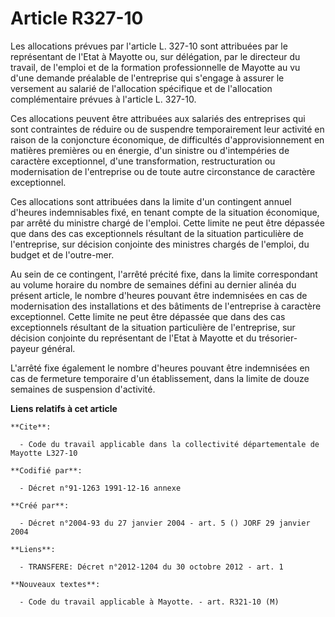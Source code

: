 # Article R327-10

Les allocations prévues par l'article L. 327-10 sont attribuées par le représentant de l'Etat à Mayotte ou, sur délégation,
par le directeur du travail, de l'emploi et de la formation professionnelle de Mayotte au vu d'une demande préalable de
l'entreprise qui s'engage à assurer le versement au salarié de l'allocation spécifique et de l'allocation complémentaire
prévues à l'article L. 327-10.

Ces allocations peuvent être attribuées aux salariés des entreprises qui sont contraintes de réduire ou de suspendre
temporairement leur activité en raison de la conjoncture économique, de difficultés d'approvisionnement en matières premières
ou en énergie, d'un sinistre ou d'intempéries de caractère exceptionnel, d'une transformation, restructuration ou
modernisation de l'entreprise ou de toute autre circonstance de caractère exceptionnel.

Ces allocations sont attribuées dans la limite d'un contingent annuel d'heures indemnisables fixé, en tenant compte de la
situation économique, par arrêté du ministre chargé de l'emploi. Cette limite ne peut être dépassée que dans des cas
exceptionnels résultant de la situation particulière de l'entreprise, sur décision conjointe des ministres chargés de
l'emploi, du budget et de l'outre-mer.

Au sein de ce contingent, l'arrêté précité fixe, dans la limite correspondant au volume horaire du nombre de semaines défini
au dernier alinéa du présent article, le nombre d'heures pouvant être indemnisées en cas de modernisation des installations
et des bâtiments de l'entreprise à caractère exceptionnel. Cette limite ne peut être dépassée que dans des cas exceptionnels
résultant de la situation particulière de l'entreprise, sur décision conjointe du représentant de l'Etat à Mayotte et du
trésorier-payeur général.

L'arrêté fixe également le nombre d'heures pouvant être indemnisées en cas de fermeture temporaire d'un établissement, dans
la limite de douze semaines de suspension d'activité.

**Liens relatifs à cet article**

	**Cite**:

	  - Code du travail applicable dans la collectivité départementale de Mayotte L327-10

	**Codifié par**:

	  - Décret n°91-1263 1991-12-16 annexe

	**Créé par**:

	  - Décret n°2004-93 du 27 janvier 2004 - art. 5 () JORF 29 janvier 2004

	**Liens**:

	  - TRANSFERE: Décret n°2012-1204 du 30 octobre 2012 - art. 1

	**Nouveaux textes**:

	  - Code du travail applicable à Mayotte. - art. R321-10 (M)
